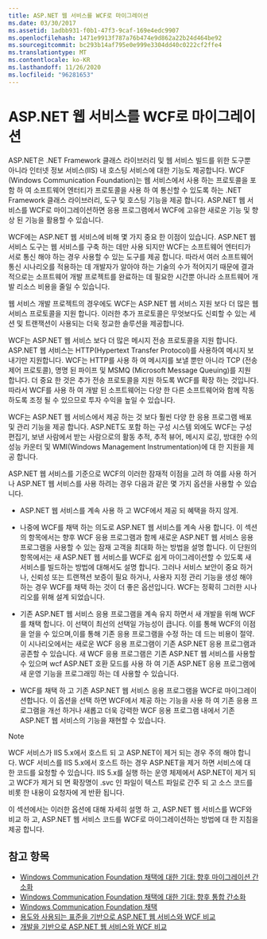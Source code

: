 ```yaml
---
title: ASP.NET 웹 서비스를 WCF로 마이그레이션
ms.date: 03/30/2017
ms.assetid: 1adbb931-f0b1-47f3-9caf-169e4edc9907
ms.openlocfilehash: 1471e9913f787a76b474e9d862a22b24d464be92
ms.sourcegitcommit: bc293b14af795e0e999e3304dd40c0222cf2ffe4
ms.translationtype: MT
ms.contentlocale: ko-KR
ms.lasthandoff: 11/26/2020
ms.locfileid: "96281653"
---
```

# <a name="migrating-aspnet-web-services-to-wcf"></a>ASP.NET 웹 서비스를 WCF로 마이그레이션

ASP.NET은 .NET Framework 클래스 라이브러리 및 웹 서비스 빌드를 위한 도구뿐 아니라 인터넷 정보 서비스(IIS) 내 호스팅 서비스에 대한 기능도 제공합니다. WCF (Windows Communication Foundation)는 웹 서비스에서 사용 하는 프로토콜을 포함 하 여 소프트웨어 엔터티가 프로토콜을 사용 하 여 통신할 수 있도록 하는 .NET Framework 클래스 라이브러리, 도구 및 호스팅 기능을 제공 합니다.  ASP.NET 웹 서비스를 WCF로 마이그레이션하면 응용 프로그램에서 WCF에 고유한 새로운 기능 및 향상 된 기능을 활용할 수 있습니다.  
  
 WCF에는 ASP.NET 웹 서비스에 비해 몇 가지 중요 한 이점이 있습니다. ASP.NET 웹 서비스 도구는 웹 서비스를 구축 하는 데만 사용 되지만 WCF는 소프트웨어 엔터티가 서로 통신 해야 하는 경우 사용할 수 있는 도구를 제공 합니다. 따라서 여러 소프트웨어 통신 시나리오를 적용하는 데 개발자가 알아야 하는 기술의 수가 적어지기 때문에 결과적으로는 소프트웨어 개발 프로젝트를 완료하는 데 필요한 시간뿐 아니라 소프트웨어 개발 리소스 비용을 줄일 수 있습니다.  
  
 웹 서비스 개발 프로젝트의 경우에도 WCF는 ASP.NET 웹 서비스 지원 보다 더 많은 웹 서비스 프로토콜을 지원 합니다. 이러한 추가 프로토콜은 무엇보다도 신뢰할 수 있는 세션 및 트랜잭션이 사용되는 더욱 정교한 솔루션을 제공합니다.  
  
 WCF는 ASP.NET 웹 서비스 보다 더 많은 메시지 전송 프로토콜을 지원 합니다. ASP.NET 웹 서비스는 HTTP(Hypertext Transfer Protocol)를 사용하여 메시지 보내기만 지원합니다. WCF는 HTTP를 사용 하 여 메시지를 보낼 뿐만 아니라 TCP (전송 제어 프로토콜), 명명 된 파이프 및 MSMQ (Microsoft Message Queuing)를 지원 합니다. 더 중요 한 것은 추가 전송 프로토콜을 지원 하도록 WCF를 확장 하는 것입니다. 따라서 WCF를 사용 하 여 개발 된 소프트웨어는 다양 한 다른 소프트웨어와 함께 작동 하도록 조정 될 수 있으므로 투자 수익을 높일 수 있습니다.  
  
 WCF는 ASP.NET 웹 서비스에서 제공 하는 것 보다 훨씬 다양 한 응용 프로그램 배포 및 관리 기능을 제공 합니다. ASP.NET도 포함 하는 구성 시스템 외에도 WCF는 구성 편집기, 보낸 사람에서 받는 사람으로의 활동 추적, 추적 뷰어, 메시지 로깅, 방대한 수의 성능 카운터 및 WMI(Windows Management Instrumentation)에 대 한 지원을 제공 합니다.  
  
 ASP.NET 웹 서비스를 기준으로 WCF의 이러한 잠재적 이점을 고려 하 여를 사용 하거나 ASP.NET 웹 서비스를 사용 하려는 경우 다음과 같은 몇 가지 옵션을 사용할 수 있습니다.  
  
- ASP.NET 웹 서비스를 계속 사용 하 고 WCF에서 제공 되 혜택을 하지 않게.  
  
- 나중에 WCF를 채택 하는 의도로 ASP.NET 웹 서비스를 계속 사용 합니다. 이 섹션의 항목에서는 향후 WCF 응용 프로그램과 함께 새로운 ASP.NET 웹 서비스 응용 프로그램을 사용할 수 있는 잠재 고객을 최대화 하는 방법을 설명 합니다. 이 단원의 항목에서는 새 ASP.NET 웹 서비스를 WCF로 쉽게 마이그레이션할 수 있도록 새 서비스를 빌드하는 방법에 대해서도 설명 합니다. 그러나 서비스 보안이 중요 하거나, 신뢰성 또는 트랜잭션 보증이 필요 하거나, 사용자 지정 관리 기능을 생성 해야 하는 경우 WCF를 채택 하는 것이 더 좋은 옵션입니다. WCF는 정확히 그러한 시나리오를 위해 설계 되었습니다.  
  
- 기존 ASP.NET 웹 서비스 응용 프로그램을 계속 유지 하면서 새 개발을 위해 WCF를 채택 합니다. 이 선택이 최선의 선택일 가능성이 큽니다. 이를 통해 WCF의 이점을 얻을 수 있으며,이를 통해 기존 응용 프로그램을 수정 하는 데 드는 비용이 절약. 이 시나리오에서는 새로운 WCF 응용 프로그램이 기존 ASP.NET 응용 프로그램과 공존할 수 있습니다. 새 WCF 응용 프로그램은 기존 ASP.NET 웹 서비스를 사용할 수 있으며 wcf ASP.NET 호환 모드를 사용 하 여 기존 ASP.NET 응용 프로그램에 새 운영 기능을 프로그래밍 하는 데 사용할 수 있습니다.  
  
- WCF를 채택 하 고 기존 ASP.NET 웹 서비스 응용 프로그램을 WCF로 마이그레이션합니다. 이 옵션을 선택 하면 WCF에서 제공 하는 기능을 사용 하 여 기존 응용 프로그램을 개선 하거나 새롭고 더욱 강력한 WCF 응용 프로그램 내에서 기존 ASP.NET 웹 서비스의 기능을 재현할 수 있습니다.  
  
> [!NOTE]
> WCF 서비스가 IIS 5.x에서 호스트 되 고 ASP.NET이 제거 되는 경우 주의 해야 합니다. WCF 서비스를 IIS 5.x에서 호스트 하는 경우 ASP.NET을 제거 하면 서비스에 대 한 코드를 요청할 수 있습니다. IIS 5.x를 실행 하는 운영 체제에서 ASP.NET이 제거 되 고 WCF가 제거 되 면 확장명이 .svc 인 파일이 텍스트 파일로 간주 되 고 소스 코드를 비롯 한 내용이 요청자에 게 반환 됩니다.  
  
 이 섹션에서는 이러한 옵션에 대해 자세히 설명 하 고, ASP.NET 웹 서비스를 WCF와 비교 하 고, ASP.NET 웹 서비스 코드를 WCF로 마이그레이션하는 방법에 대 한 지침을 제공 합니다.  
  
## <a name="see-also"></a>참고 항목

- [Windows Communication Foundation 채택에 대한 기대: 향후 마이그레이션 간소화](anticipating-adopting-wcf-migration.md)
- [Windows Communication Foundation 채택에 대한 기대: 향후 통합 간소화](anticipating-adopting-the-wcf-easing-future-integration.md)
- [Windows Communication Foundation 채택](adopting-wcf.md)
- [용도와 사용되는 표준을 기반으로 ASP.NET 웹 서비스와 WCF 비교](comparing-aspnet-web-services-to-wcf-based-on-purpose-and-standards-used.md)
- [개발을 기반으로 ASP.NET 웹 서비스와 WCF 비교](comparing-aspnet-web-services-to-wcf-based-on-development.md)
